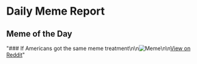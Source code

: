 # Daily Meme Report

## Meme of the Day
"### If Americans got the same meme treatment\n\n![Meme](https://i.redd.it/6lc1zqjkh3id1.png)\n\n[View on Reddit](https://redd.it/1epurar)"
